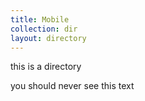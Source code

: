 ```yaml
---
title: Mobile
collection: dir
layout: directory
---
```


this is a directory

you should never see this text
